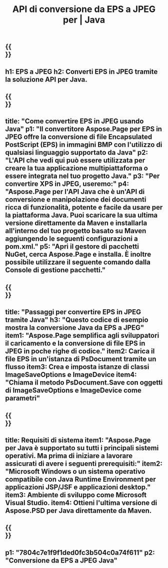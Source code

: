 ﻿---
translation: true
template: /_templates/_conversion-child-java.md
title: API di conversione da EPS a JPEG per | Java
url: /java/conversion/eps-to-jpeg/
description: Esempio di codice di conversione Java per il formato EPS in file JPEG. Utilizzare questo codice di esempio per convertire EPS in JPEG all'interno di qualsiasi applicazione basata su Java Web o Desktop.
informat: EPS
outformat: JPEG
otherformats: XPS PS
---

{{<section banner>}}
---
h1: EPS a JPEG
h2: Converti EPS in JPEG tramite la soluzione API per Java.
---

{{<section overview>}}
---
title: "Come convertire EPS in JPEG usando Java"
p1: "Il convertitore Aspose.Page per EPS in JPEG offre la conversione di file Encapsulated PostScript (EPS) in immagini BMP con l'utilizzo di qualsiasi linguaggio supportato da Java"
p2: "L'API che vedi qui può essere utilizzata per creare la tua applicazione multipiattaforma o essere integrata nel tuo progetto Java."
p3: "Per convertire XPS in JPEG, useremo:"
p4: "Aspose.Page per l'API Java che è un'API di conversione e manipolazione dei documenti ricca di funzionalità, potente e facile da usare per la piattaforma Java. Puoi scaricare la sua ultima versione direttamente da Maven e installarla all'interno del tuo progetto basato su Maven aggiungendo le seguenti configurazioni a pom.xml."
p5: "Apri il gestore di pacchetti NuGet, cerca Aspose.Page e installa. È inoltre possibile utilizzare il seguente comando dalla Console di gestione pacchetti."
---

{{<section feature1>}}
---
title: "Passaggi per convertire EPS in JPEG tramite Java"
h3: "Questo codice di esempio mostra la conversione Java da EPS a JPEG"
item1: "Aspose.Page semplifica agli sviluppatori il caricamento e la conversione di file EPS in JPEG in poche righe di codice."
item2: Carica il file EPS in un'istanza di PsDocument tramite un flusso
item3: Crea e imposta istanze di classi ImageSaveOptions e ImageDevice
item4: "Chiama il metodo PsDocument.Save con oggetti di ImageSaveOptions e ImageDevice come parametri"
---

{{<section feature2>}}
---
title: Requisiti di sistema
item1: "Aspose.Page per Java è supportato su tutti i principali sistemi operativi. Ma prima di iniziare a lavorare assicurati di avere i seguenti prerequisiti:"
item2: "Microsoft Windows o un sistema operativo compatibile con Java Runtime Environment per applicazioni JSP/JSF e applicazioni desktop."
item3: Ambiente di sviluppo come Microsoft Visual Studio.
item4: Ottieni l'ultima versione di Aspose.PSD per Java direttamente da Maven.
---

{{<section gist>}}
---
p1: "7804c7e1f9f1ded0fc3b504c0a74f611"
p2: "Conversione da EPS a JPEG Java"
---

